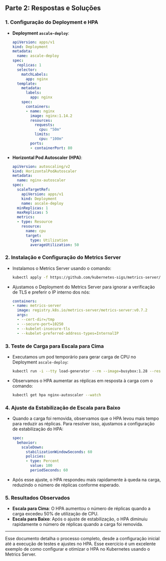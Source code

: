 
## Parte 2: Respostas e Soluções

### 1. Configuração do Deployment e HPA

- **Deployment `ascale-deploy`**:
  ```yaml
  apiVersion: apps/v1
  kind: Deployment
  metadata:
    name: ascale-deploy
  spec:
    replicas: 1
    selector:
      matchLabels:
        app: nginx
    template:
      metadata:
        labels:
          app: nginx
      spec:
        containers:
        - name: nginx
          image: nginx:1.14.2
          resources:
            requests:
              cpu: "50m"
            limits:
              cpu: "100m"
          ports:
          - containerPort: 80
  ```

- **Horizontal Pod Autoscaler (HPA)**:
  ```yaml
  apiVersion: autoscaling/v2
  kind: HorizontalPodAutoscaler
  metadata:
    name: nginx-autoscaler
  spec:
    scaleTargetRef:
      apiVersion: apps/v1
      kind: Deployment
      name: ascale-deploy
    minReplicas: 1
    maxReplicas: 5
    metrics:
    - type: Resource
      resource:
        name: cpu
        target:
          type: Utilization
          averageUtilization: 50
  ```

### 2. Instalação e Configuração do Metrics Server

- Instalamos o Metrics Server usando o comando:
  ```bash
  kubectl apply -f https://github.com/kubernetes-sigs/metrics-server/releases/latest/download/components.yaml
  ```

- Ajustamos o Deployment do Metrics Server para ignorar a verificação de TLS e preferir o IP interno dos nós:
  ```yaml
  containers:
  - name: metrics-server
    image: registry.k8s.io/metrics-server/metrics-server:v0.7.2
    args:
    - --cert-dir=/tmp
    - --secure-port=10250
    - --kubelet-insecure-tls
    - --kubelet-preferred-address-types=InternalIP
  ```

### 3. Teste de Carga para Escala para Cima

- Executamos um pod temporário para gerar carga de CPU no Deployment `ascale-deploy`:
  ```bash
  kubectl run -i --tty load-generator --rm --image=busybox:1.28 --restart=Never -- /bin/sh -c "while sleep 0.01; do wget -q -O- http://nginx-service; done"
  ```

- Observamos o HPA aumentar as réplicas em resposta à carga com o comando:
  ```bash
  kubectl get hpa nginx-autoscaler --watch
  ```

### 4. Ajuste da Estabilização de Escala para Baixo

- Quando a carga foi removida, observamos que o HPA levou mais tempo para reduzir as réplicas. Para resolver isso, ajustamos a configuração de estabilização do HPA:
  ```yaml
  spec:
    behavior:
      scaleDown:
        stabilizationWindowSeconds: 60
        policies:
        - type: Percent
          value: 100
          periodSeconds: 60
  ```

- Após esse ajuste, o HPA respondeu mais rapidamente à queda na carga, reduzindo o número de réplicas conforme esperado.

### 5. Resultados Observados

- **Escala para Cima**: O HPA aumentou o número de réplicas quando a carga excedeu 50% de utilização de CPU.
- **Escala para Baixo**: Após o ajuste de estabilização, o HPA diminuiu rapidamente o número de réplicas quando a carga foi removida.

---

Esse documento detalha o processo completo, desde a configuração inicial até a execução de testes e ajustes no HPA. Esse exercício é um excelente exemplo de como configurar e otimizar o HPA no Kubernetes usando o Metrics Server.
